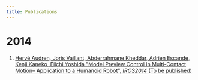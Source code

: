 ```yaml
---
title: Publications
---
```


2014
==========

1. [Hervé Audren, Joris Vaillant, Abderrahmane Kheddar, Adrien Escande,
Kenji Kaneko, Eiichi Yoshida "Model Preview Control in Multi-Contact Motion–
Application to a Humanoid Robot", *IROS2014* (To be published)](/pdf/iros2014.pdf)
